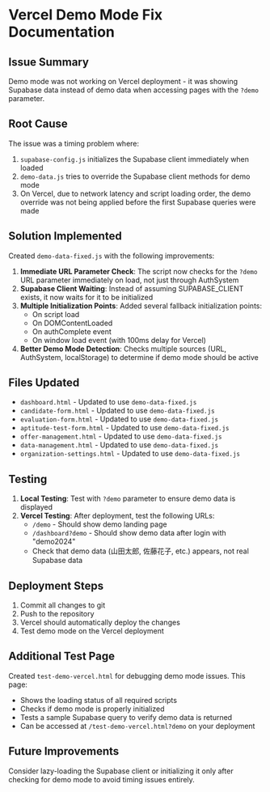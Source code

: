 # Vercel Demo Mode Fix Documentation

## Issue Summary
Demo mode was not working on Vercel deployment - it was showing Supabase data instead of demo data when accessing pages with the `?demo` parameter.

## Root Cause
The issue was a timing problem where:
1. `supabase-config.js` initializes the Supabase client immediately when loaded
2. `demo-data.js` tries to override the Supabase client methods for demo mode
3. On Vercel, due to network latency and script loading order, the demo override was not being applied before the first Supabase queries were made

## Solution Implemented
Created `demo-data-fixed.js` with the following improvements:

1. **Immediate URL Parameter Check**: The script now checks for the `?demo` URL parameter immediately on load, not just through AuthSystem
2. **Supabase Client Waiting**: Instead of assuming SUPABASE_CLIENT exists, it now waits for it to be initialized
3. **Multiple Initialization Points**: Added several fallback initialization points:
   - On script load
   - On DOMContentLoaded
   - On authComplete event
   - On window load event (with 100ms delay for Vercel)
4. **Better Demo Mode Detection**: Checks multiple sources (URL, AuthSystem, localStorage) to determine if demo mode should be active

## Files Updated
- `dashboard.html` - Updated to use `demo-data-fixed.js`
- `candidate-form.html` - Updated to use `demo-data-fixed.js`
- `evaluation-form.html` - Updated to use `demo-data-fixed.js`
- `aptitude-test-form.html` - Updated to use `demo-data-fixed.js`
- `offer-management.html` - Updated to use `demo-data-fixed.js`
- `data-management.html` - Updated to use `demo-data-fixed.js`
- `organization-settings.html` - Updated to use `demo-data-fixed.js`

## Testing
1. **Local Testing**: Test with `?demo` parameter to ensure demo data is displayed
2. **Vercel Testing**: After deployment, test the following URLs:
   - `/demo` - Should show demo landing page
   - `/dashboard?demo` - Should show demo data after login with "demo2024"
   - Check that demo data (山田太郎, 佐藤花子, etc.) appears, not real Supabase data

## Deployment Steps
1. Commit all changes to git
2. Push to the repository
3. Vercel should automatically deploy the changes
4. Test demo mode on the Vercel deployment

## Additional Test Page
Created `test-demo-vercel.html` for debugging demo mode issues. This page:
- Shows the loading status of all required scripts
- Checks if demo mode is properly initialized
- Tests a sample Supabase query to verify demo data is returned
- Can be accessed at `/test-demo-vercel.html?demo` on your deployment

## Future Improvements
Consider lazy-loading the Supabase client or initializing it only after checking for demo mode to avoid timing issues entirely.
</content>
</invoke>